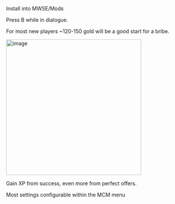 Install into MWSE/Mods

Press B while in dialogue.

For most new players ~120-150 gold will be a good start for a bribe. 

<img width="369" height="369" alt="image" src="https://github.com/user-attachments/assets/e8fedc3e-2900-460b-940b-887f3d2d72ab" />


Gain XP from success, even more from perfect offers.

Most settings configurable within the MCM menu
